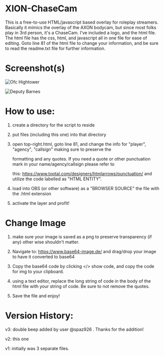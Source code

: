 # XION-ChaseCam
This is a free-to-use HTML/javascript based overlay for roleplay streamers.  Basically it mimics the overlay of the AXON bodycam, but since most folks play in 3rd person, it's a ChaseCam.  I've included a logo, and the html file.  The html file has the css, html, and javascript all in one file for ease of editing.  Goto line 81 of the html file to change your information, and be sure to read the readme.txt file for further information.

# Screenshot(s)

![Ofc Hightower](https://i.imgur.com/Bzzyxpw.png)

![Deputy Barnes](https://i.imgur.com/WyYo6jt.png)



# How to use:

1) create a directory for the script to reside

2) put files (including this one) into that directory

3) open top-right.html, goto line 81, and change the info for "player", "agency", "callsign" making sure to preserve the

   formatting and any quotes.  If you need a quote or other punctuation mark in your name/agency/callsign please refer to

   this: https://www.toptal.com/designers/htmlarrows/punctuation/   and utilize the code labelled as "HTML ENTITY".

4) load into OBS (or other software) as a "BROWSER SOURCE" the file with the .html extension

5) activate the layer and profit!

# Change Image

1) make sure your image is saved as a png to preserve transparency (if any) other wise shouldn't matter.

2) Navigate to: https://www.base64-image.de/  and drag/drop your image to have it converted to base64

3) Copy the base64 code by clicking </> show code, and copy the code for img to your clipboard.

4) using a text editor, replace the long string of code in the body of the html file with your string of code.  Be sure to
   not remove the quotes.
   
5) Save the file and enjoy!

# Version History:
v3: double beep added by user @spaz926 .  Thanks for the addition!

v2: this one

v1: initially was 3 separate files.
